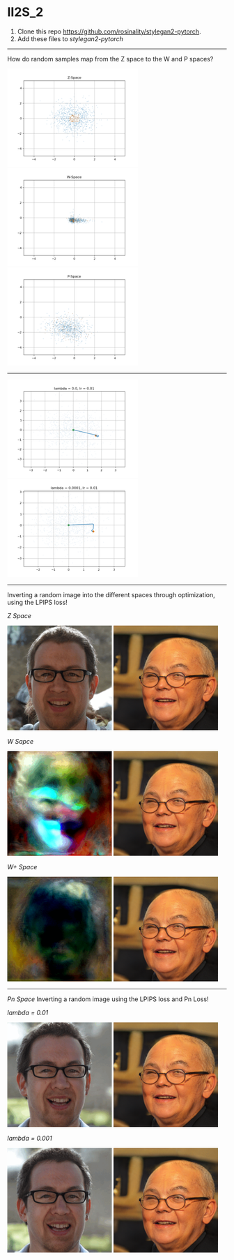 # II2S_2


1. Clone this repo https://github.com/rosinality/stylegan2-pytorch.
2. Add these files to *stylegan2-pytorch* 

---
How do random samples map from the Z space to the W and P spaces? 

<p float="left">
  <img src="/Images/ZSpace.png" width="300" />
  <img src="/Images/WSpace.png" width="300" /> 
  <img src="/Images/PSpace.png" width="300" />
</p>

---

<p float="left">
  <img src="/Images/00.png" width="300" />
  <img src="/Images/lambda0001.png" width="300" /> 
</p>

---
Inverting a random image into the different spaces through optimization, using the LPIPS loss!

*Z Space*
<p float="left">
  <img src="/Images/conv.gif" width="240" />
  <img src="/Images/000000.png" width="240" /> 
</p>

*W Sapce*
<p float="left">
  <img src="/Images/WSpace.gif" width="240" />
  <img src="/Images/000000.png" width="240" /> 
</p>

*W+ Space*
<p float="left">
  <img src="/Images/WPlusSpace.gif" width="240" />
  <img src="/Images/000000.png" width="240" /> 
</p>

---

*Pn Space*
Inverting a random image using the LPIPS loss and Pn Loss!

*lambda = 0.01*


<p float="left">
  <img src="/Images/Pn_01.gif" width="240" />
  <img src="/Images/000000.png" width="240" /> 
</p>

*lambda = 0.001*


<p float="left">
  <img src="/Images/Pn_001.gif" width="240" />
  <img src="/Images/000000.png" width="240" /> 
</p>




